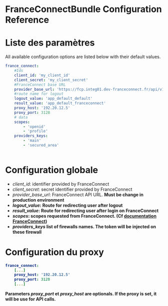 FranceConnectBundle Configuration Reference
=====================================

# Liste des paramètres

All available configuration options are listed below with their default values.

``` yaml
france_connect:
    #Ids
    client_id: 'my_client_id'
    client_secret: 'my_client_secret'
    #FranceConnect base URL
    provider_base_url: 'https://fcp.integ01.dev-franceconnect.fr/api/v1/'
    #route name for logout
    logout_value: 'app_default_default'
    result_value: 'app_default_franceconnect'
    proxy_host: '192.20.12.5'
    proxy_port: 3128
    # data
    scopes:
        - 'openid'
        - 'profile'
    providers_keys:
        - 'main'
        - 'secured_area'
    
```

# Configuration globale
* *client_id*: identifier provided by FranceConnect
* *client_secret*: secret identifier provided by FranceConnect
* *provider_base_url*: FranceConnect API URL. <strong>Must be change in production environment </b>
* *logout_value*: Route for redirecting user after logout
* *result_value*: Route for redirecting user after login on FranceConnect
* *scopes*: scopes  requested from FranceConnect. (Cf [documentation FranceConnect](https://franceconnect.gouv.fr/fournisseur-service#identite-pivot))
* *providers_keys* list of firewalls names. The token will be injected on these firewall


# Configuration du proxy
``` yaml
france_connect:
    [...]
    proxy_host: '192.20.12.5'
    proxy_port: 3128
    [...]
```
Parameters *proxy_port* et *proxy_host* are optionals.
If the proxy is set, it will be use for API calls.

